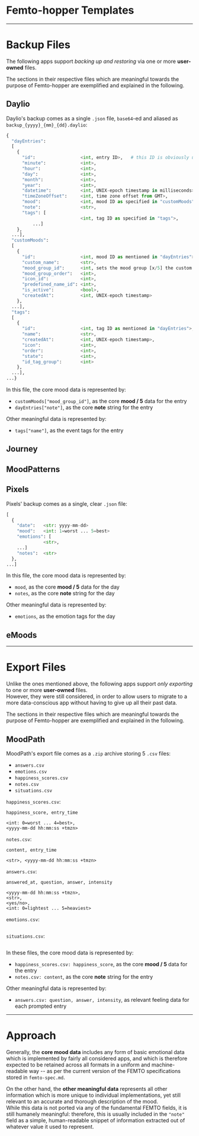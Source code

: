# Femto-hopper Templates


---

# Backup Files

The following apps support *backing up and restoring* via one or more **user-owned** files.

The sections in their respective files which are meaningful towards the purpose of Femto-hopper are exemplified and explained in the following.


## Daylio

Daylio's backup comes as a single `.json` file, `base64`-ed and aliased as `backup_{yyyy}_{mm}_{dd}.daylio`:
```python
{
  "dayEntries":
  [
    {
      "id":                 <int, entry ID>,   # this ID is obviously unique, but not numbered chronologically or even starting from 0 or 1...
      "minute":             <int>,
      "hour":               <int>,
      "day":                <int>,
      "month":              <int>,
      "year":               <int>,
      "datetime":           <int, UNIX-epoch timestamp in milliseconds>,
      "timeZoneOffset":     <int, time zone offset from GMT>,
      "mood":               <int, mood ID as specified in "customMoods">,
      "note":               <str>,
      "tags": [
                            <int, tag ID as specified in "tags">,
          ...]
    },
  ...],
  "customMoods":
  [
    {
      "id":                 <int, mood ID as mentioned in "dayEntries">,
      "custom_name":        <str>,
      "mood_group_id":      <int, sets the mood group [x/5] the custom mood details: 1=best ... 5=worst>,
      "mood_group_order":   <int>,
      "icon_id":            <int>,
      "predefined_name_id": <int>,
      "is_active":          <bool>,
      "createdAt":          <int, UNIX-epoch timestamp>
    },
  ...],
  "tags":
  [
    {
      "id":                 <int, tag ID as mentioned in "dayEntries">,
      "name":               <str>,
      "createdAt":          <int, UNIX-epoch timestamp>,
      "icon":               <int>,
      "order":              <int>,
      "state":              <int>,
      "id_tag_group":       <int>
    },
  ...],
...}
```

In this file, the core mood data is represented by:
- `customMoods["mood_group_id"]`, as the core **mood / 5** data for the entry
- `dayEntries["note"]`, as the core **note** string for the entry

Other meaningful data is represented by:
- `tags["name"]`, as the event tags for the entry


## Journey


## MoodPatterns


## Pixels

Pixels' backup comes as a single, clear `.json` file:
```python
[
  {
    "date":   <str: yyyy-mm-dd>
    "mood":   <int: 1=worst ... 5=best>
    "emotions": [
              <str>,
    ...]
    "notes":  <str>
  },
...]
```

In this file, the core mood data is represented by:
- `mood`, as the core **mood / 5** data for the day
- `notes`, as the core **note** string for the day

Other meaningful data is represented by:
- `emotions`, as the emotion tags for the day


## eMoods



---

# Export Files

Unlike the ones mentioned above, the following apps support *only exporting* to one or more **user-owned** files.       
However, they were still considered, in order to allow users to migrate to a more data-conscious app without having to give up all their past data.

The sections in their respective files which are meaningful towards the purpose of Femto-hopper are exemplified and explained in the following.


## MoodPath

MoodPath's export file comes as a `.zip` archive storing 5 `.csv` files:
- `answers.csv`
- `emotions.csv`
- `happiness_scores.csv`
- `notes.csv`
- `situations.csv`

`happiness_scores.csv`:
```
happiness_score, entry_time

<int: 0=worst ... 4=best>,
<yyyy-mm-dd hh:mm:ss +tmzn>
```

`notes.csv`:
```
content, entry_time

<str>, <yyyy-mm-dd hh:mm:ss +tmzn>
```

`answers.csv`:
```
answered_at, question, answer, intensity

<yyyy-mm-dd hh:mm:ss +tmzn>,
<str>,
<yes/no>,
<int: 0=lightest ... 5=heaviest>
```

`emotions.csv`:
```

```

`situations.csv`:
```

```

In these files, the core mood data is represented by:
- `happiness_scores.csv: happiness_score`, as the core **mood / 5** data for the entry
- `notes.csv: content`, as the core **note** string for the entry

Other meaningful data is represented by:
- `answers.csv: question, answer, intensity`, as relevant feeling data for each prompted entry



---

# Approach

Generally, the **core mood data** includes any form of basic emotional data which is implemented by fairly all considered apps, and which is therefore expected to be retained across all formats in a uniform and machine-readable way -- as per the current version of the FEMTO specifications stored in `femto-spec.md`.

On the other hand, the **other meaningful data** represents all other information which is more unique to individual implementations, yet still relevant to an accurate and thorough description of the mood.     
While this data is not ported via any of the fundamental FEMTO fields, it is still humanely meaningful: therefore, this is usually included in the `"note"` field as a simple, human-readable snippet of information extracted out of whatever value it used to represent.